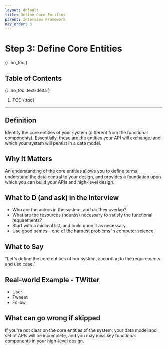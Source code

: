 ```yaml
---
layout: default
title: Define Core Entities
parent: Interview Framework
nav_order: 3
---
```


# Step 3: Define Core Entities
{: .no_toc }

## Table of Contents
{: .no_toc .text-delta }

1. TOC
{:toc}

---

## Definition ##

Identify the core entities of your system (different from the functional components). Essentially, these are the entities your API will exchange, and which your system will persist in a data model.

## Why It Matters ##

An understanding of the core entities allows you to define terms, understand the data central to your design, and provides a foundation upon which you can build your APIs and high-level design.

## What to D (and ask) in the Interview ##
* Who are the actors in the system, and do they overlap?
* What are the resources (nounss) necessary to satisfy the functional requirements?
* Start with a minimal list, and build upon it as necessary
* Use good names - [one of the hardest problems in computer science](https://www.martinfowler.com/bliki/TwoHardThings.html).

## What to Say ##

"Let's define the core entities of our system, according to the requirements and use case."

## Real-world Example - TWitter ##
* User
* Tweeet
* Follow

## What can go wrong if skipped ##

If you're not clear on the core entities of the system, your data model and set of APIs will be incomplete, and you may miss key functional components in your high-level design.